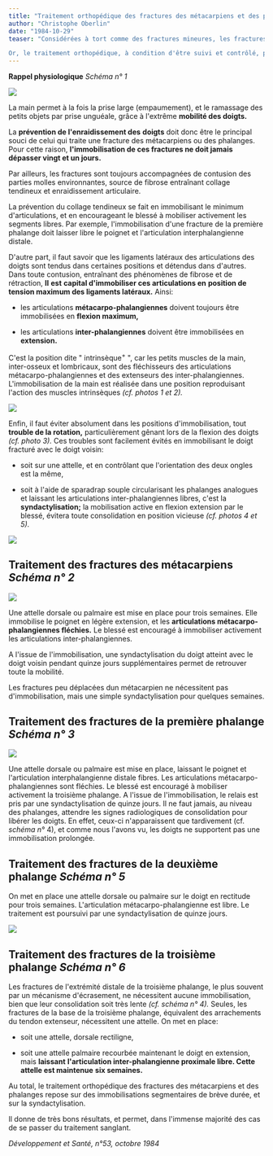 ```yaml
---
title: "Traitement orthopédique des fractures des métacarpiens et des phalanges"
author: "Christophe Oberlin"
date: "1984-10-29"
teaser: "Considérées à tort comme des fractures mineures, les fractures des métacarpiens et des phalanges, en cas de traitement incorrect, aboutissent immanquablement à une raideur d'un ou plusieurs doigts, entravant alors gravement la fonction de la main.

Or, le traitement orthopédique, à condition d'être suivi et contrôlé, permet de traiter aisément la plupart de ces fractures avec de bons résultats."
---
```


**Rappel physiologique** _Schéma n° 1_

![](i143-1.jpg)


La main permet à la fois la prise large (empaumement), et le ramassage des petits objets par prise unguéale, grâce à l'extrême **mobilité des doigts.**

La **prévention de l'enraidissement des** **doigts** doit donc être le principal souci de celui qui traite une fracture des métacarpiens ou des phalanges. Pour cette raison, **l'immobilisation de ces fractures ne doit jamais dépasser vingt et un jours.**

Par ailleurs, les fractures sont toujours accompagnées de contusion des parties molles environnantes, source de fibrose entraînant collage tendineux et enraidissement articulaire.

La prévention du collage tendineux se fait en immobilisant le minimum d'articulations, et en encourageant le blessé à mobiliser activement les segments libres. Par exemple, l'immobilisation d'une fracture de la première phalange doit laisser libre le poignet et l'articulation interphalangienne distale.

D'autre part, il faut savoir que les ligaments latéraux des articulations des doigts sont tendus dans certaines positions et détendus dans d'autres. Dans toute contusion, entraînant des phénomènes de fibrose et de rétraction, **Il** **est** **capital d'immobiliser ces articulations en** **position de tension maximum des ligaments latéraux.** Ainsi:

*   les articulations **métacarpo-phalangiennes** doivent toujours être immobilisées en **flexion maximum,**

*   les articulations **inter-phalangiennes** doivent être immobilisées en **extension.**

C'est la position dite " intrinsèque<sup>+</sup> ", car les petits muscles de la main, inter-osseux et lombricaux, sont des fléchisseurs des articulations métacarpo-phalangiennes et des extenseurs des inter-phalangiennes. L'immobilisation de la main est réalisée dans une position reproduisant l'action des muscles intrinsèques _(cf. photos 1_ _et 2)._

![](i143-2.jpg)


Enfin, il faut éviter absolument dans les positions d'immobilisation, tout **trouble de la rotation,** particulièrement gênant lors de la flexion des doigts _(cf. photo 3)._ Ces troubles sont facilement évités en immobilisant le doigt fracturé avec le doigt voisin:

*   soit sur une attelle, et en contrôlant que l'orientation des deux ongles est la même,

*   soit à l'aide de sparadrap souple circularisant les phalanges analogues et laissant les articulations inter-phalangiennes libres, c'est la **syndactylisation;** la mobilisation active en flexion extension par le blessé, évitera toute consolidation en position vicieuse _(cf. photos 4 et 5)._

![](i143-3.jpg)


## **Traitement des fractures des métacarpiens** _Schéma n° 2_

![](i143-4.jpg)


Une attelle dorsale ou palmaire est mise en place pour trois semaines. Elle immobilise le poignet en légère extension, et les **articulations métacarpo-phalangiennes fléchies.** Le blessé est encouragé à immobiliser activement les articulations inter-phalangiennes.

A l'issue de l'immobilisation, une syndactylisation du doigt atteint avec le doigt voisin pendant quinze jours supplémentaires permet de retrouver toute la mobilité.

Les fractures peu déplacées dun métacarpien ne nécessitent pas d'immobilisation, mais une simple syndactylisation pour quelques semaines.

## **Traitement des fractures** **de la première phalange** _Schéma n° 3_

![](i143-5.jpg)


Une attelle dorsale ou palmaire est mise en place, laissant le poignet et l'articulation interphalangienne distale fibres. Les articulations métacarpo-phalangiennes sont fléchies. Le blessé est encouragé à mobiliser activement la troisième phalange. A l'issue de l'immobilisation, le relais est pris par une syndactylisation de quinze jours. Il ne faut jamais, au niveau des phalanges, attendre les signes radiologiques de consolidation pour libérer les doigts. En effet, ceux-ci n'apparaissent que tardivement (cf. _schéma n°_ 4), et comme nous l'avons vu, les doigts ne supportent pas une immobilisation prolongée.

## **Traitement des fractures** **de la deuxième phalange** _Schéma n° 5_

On met en place une attelle dorsale ou palmaire sur le doigt en rectitude pour trois semaines. L'articulation métacarpo-phalangienne est libre. Le traitement est poursuivi par une syndactylisation de quinze jours.

![](i143-6.jpg)


## **Traitement des fractures** **de la troisième phalange** _Schéma n° 6_

Les fractures de l'extrémité distale de la troisième phalange, le plus souvent par un mécanisme d'écrasement, ne nécessitent aucune immobilisation, bien que leur consolidation soit très lente _(cf. schéma n° 4)._ Seules, les fractures de la base de la troisième phalange, équivalent des arrachements du tendon extenseur, nécessitent une attelle. On met en place:

*   soit une attelle, dorsale rectiligne,

*   soit une attelle palmaire recourbée maintenant le doigt en extension, mais **laissant** **l'articulation inter-phalangienne proximale libre. Cette attelle est maintenue** **six semaines.**

Au total, le traitement orthopédique des fractures des métacarpiens et des phalanges repose sur des immobilisations segmentaires de brève durée, et sur la syndactylisation.

Il donne de très bons résultats, et permet, dans l'immense majorité des cas de se passer du traitement sanglant.

_Développement et Santé, n°53, octobre 1984_